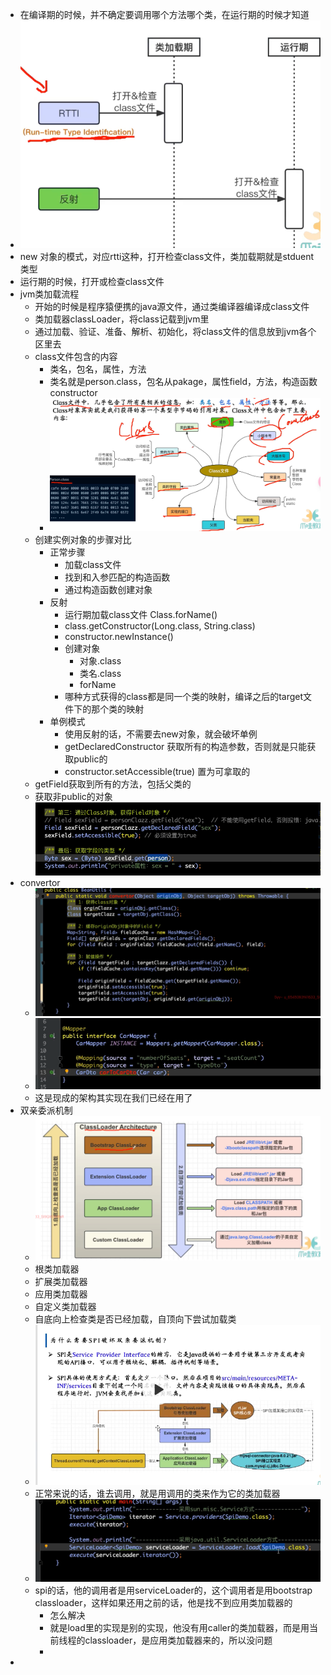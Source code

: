 - 在编译期的时候，并不确定要调用哪个方法哪个类，在运行期的时候才知道
- ![image.png](../assets/image_1711946816139_0.png)
- new 对象的模式，对应rtti这种，打开检查class文件，类加载期就是stduent类型
- 运行期的时候，打开或检查class文件
- jvm类加载流程
	- 开始的时候是程序猿便携的java源文件，通过类编译器编译成class文件
	- 类加载器classLoader，将class记载到jvm里
	- 通过加载、验证、准备、解析、初始化，将class文件的信息放到jvm各个区里去
	- class文件包含的内容
		- 类名，包名，属性，方法
		- 类名就是person.class，包名从pakage，属性field，方法，构造函数 constructor
		- ![image.png](../assets/image_1711947239932_0.png)
	- 创建实例对象的步骤对比
		- 正常步骤
			- 加载class文件
			- 找到和入参匹配的构造函数
			- 通过构造函数创建对象
		- 反射
			- 运行期加载class文件 Class.forName()
			- class.getConstructor(Long.class, String.class)
			- constructor.newInstance()
			- 创建对象
				- 对象.class
				- 类名.class
				- forName
			- 哪种方式获得的class都是同一个类的映射，编译之后的target文件下的那个类的映射
		- 单例模式
			- 使用反射的话，不需要去new对象，就会破坏单例
			- getDeclaredConstructor 获取所有的构造参数，否则就是只能获取public的
			- constructor.setAccessible(true) 置为可拿取的
	- getField获取到所有的方法，包括父类的
	- 获取非public的对象 ![image.png](../assets/image_1712534427442_0.png)
- convertor
	- ![image.png](../assets/image_1712534683008_0.png)
	- ![image.png](../assets/image_1712534904185_0.png)
	- 这是现成的架构其实现在我们已经在用了
- 双亲委派机制
	- ![image.png](../assets/image_1712535013020_0.png)
	- 根类加载器
	- 扩展类加载器
	- 应用类加载器
	- 自定义类加载器
	- 自底向上检查类是否已经加载，自顶向下尝试加载类
	- ![image.png](../assets/image_1712535340739_0.png)
	- 正常来说的话，谁去调用，就是用调用的类来作为它的类加载器
	- ![image.png](../assets/image_1712552478801_0.png)
	- spi的话，他的调用者是用serviceLoader的，这个调用者是用bootstrap classloader，这样如果还用之前的话，他是找不到应用类加载器的
		- 怎么解决
		- 就是load里的实现是别的实现，他没有用caller的类加载器，而是用当前线程的classloader，是应用类加载器来的，所以没问题
		-
-